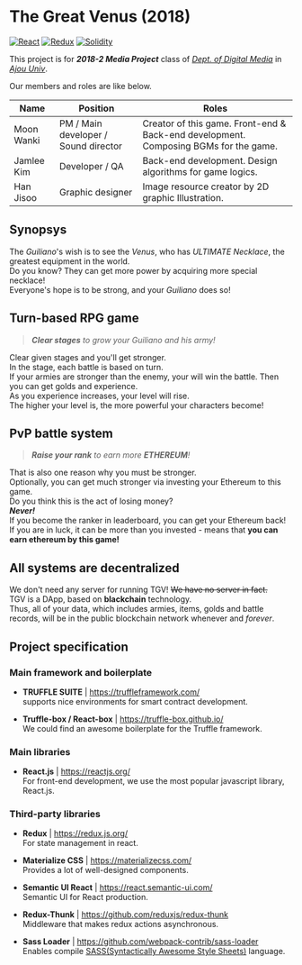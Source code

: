 # The Great Venus (2018)
[![React](https://img.shields.io/badge/React-v15.4.2-blue.svg)](https://reactjs.org/)
[![Redux](https://img.shields.io/badge/Redux-v4.0-9348ce.svg)](https://redux.js.org/)
[![Solidity](https://img.shields.io/badge/Solidity-v0.4.22-6f7f8e.svg)](https://solidity.readthedocs.io)  

This project is for ***2018-2 Media Project*** class of [*Dept. of Digital Media*](http://media.ajou.ac.kr) in [*Ajou Univ*](http://www.ajou.ac.kr).  

Our members and roles are like below.

Name | Position | Roles
---|---|---
Moon Wanki | PM / Main developer / Sound director | Creator of this game. Front-end & Back-end development. Composing BGMs for the game.
Jamlee Kim | Developer / QA | Back-end development. Design algorithms for game logics.
Han Jisoo | Graphic designer | Image resource creator by 2D graphic Illustration.


## Synopsys

The *Guiliano*'s wish is to see the *Venus*, who has *ULTIMATE Necklace*, the greatest equipment in the world.  
Do you know? They can get more power by acquiring more special necklace!  
Everyone's hope is to be strong, and your *Guiliano* does so!  


## Turn-based RPG game

> ***Clear stages** to grow your Guiliano and his army!*  

Clear given stages and you'll get stronger.  
In the stage, each battle is based on turn.  
If your armies are stronger than the enemy, your will win the battle. Then you can get golds and experience.  
As you experience increases, your level will rise.  
The higher your level is, the more powerful your characters become!   


## PvP battle system
> ***Raise your rank** to earn more **ETHEREUM**!*  

That is also one reason why you must be stronger.  
Optionally, you can get much stronger via investing your Ethereum to this game.  
Do you think this is the act of losing money?  
***Never!***  
If you become the ranker in leaderboard, you can get your Ethereum back!  
If you are in luck, it can be more than you invested - means that **you can earn ethereum by this game!**


## All systems are decentralized

We don't need any server for running TGV! <del>We have no server in fact.</del>  
TGV is a DApp, based on **blackchain** technology.  
Thus, all of your data, which includes armies, items, golds and battle records, will be in the public blockchain network whenever and *forever*.


## Project specification

### Main framework and boilerplate

- **TRUFFLE SUITE** | https://truffleframework.com/  
supports nice environments for smart contract development.  

- **Truffle-box / React-box** | https://truffle-box.github.io/  
We could find an awesome boilerplate for the Truffle framework.  


### Main libraries

- **React.js** | https://reactjs.org/  
For front-end development, we use the most popular javascript library, React.js.  

### Third-party libraries

- **Redux** | https://redux.js.org/  
For state management in react.

- **Materialize CSS** | https://materializecss.com/  
Provides a lot of well-designed components.

- **Semantic UI React** | https://react.semantic-ui.com/  
Semantic UI for React production.

- **Redux-Thunk** | https://github.com/reduxjs/redux-thunk  
Middleware that makes redux actions asynchronous.  

- **Sass Loader** | https://github.com/webpack-contrib/sass-loader  
Enables compile [SASS(Syntactically Awesome Style Sheets)](https://sass-lang.com/) language.
